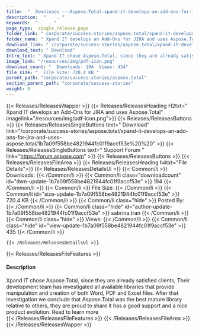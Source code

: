 ```yaml
---
title:  "  Downloads ---Aspose.Total-xpand-it-develops-an-add-ons-for-jira-and-uses-aspose.total . " 
description:  "    . " 
keywords:  "    . " 
page_type:  single_release_page
folder_link: " corporate/success-stories/aspose.total/xpand-it-develops-an-add-ons-for-jira-and-uses-aspose.total/"
folder_name: " Xpand IT develops an Add-Ons for JIRA and uses Aspose.Total"
download_link: " /corporate/success-stories/aspose.total/xpand-it-develops-an-add-ons-for-jira-and-uses-aspose.total/1b7a09f558be4821944fc01f9accf53e"
download_text: " Download"
Intro_text: " Xpand IT chose Aspose.Total, since they are already satisfied clients, Their dev..."
image_link: "/resources/img/pdf-icon.png"
download_count: "  Downloads: 194  Views: 434"
file_size: "  File Size: 720.4 KB "
parent_path: "corporate/success-stories/aspose.total"
section_parent_path: "corporate/success-stories"
weight: 8 
---
```


{{< Releases/ReleasesWapper >}}
  {{< Releases/ReleasesHeading H2txt=" Xpand IT develops an Add-Ons for JIRA and uses Aspose.Total" imagelink="/resources/img/pdf-icon.png">}}
  {{< Releases/ReleasesButtons >}}
    {{< Releases/ReleasesSingleButtons text=" Download" link="/corporate/success-stories/aspose.total/xpand-it-develops-an-add-ons-for-jira-and-uses-aspose.total/1b7a09f558be4821944fc01f9accf53e%20%20" >}}
    {{< Releases/ReleasesSingleButtons text=" Support Forum " link="https://forum.aspose.com" >}}
  {{< Releases/ReleasesButtons >}}
  {{< Releases/ReleasesFileArea >}}
    {{< Releases/ReleasesHeading h4txt="File Details">}}
    {{< Releases/ReleasesDetailsUl >}}
            {{< Common/li  >}} Downloads: {{< /Common/li >}} 
      {{< Common/li class="downloadcount" id="dwn-update-1b7a09f558be4821944fc01f9accf53e" >}} 194 {{< /Common/li >}} 
      {{< Common/li  >}} File Size: {{< /Common/li >}} 
      {{< Common/li id="size-update-1b7a09f558be4821944fc01f9accf53e" >}} 720.4 KB {{< /Common/li >}} 
      {{< Common/li  class="hide" >}} Posted By: {{< /Common/li >}} 
      {{< Common/li class="hide" id="author-update-1b7a09f558be4821944fc01f9accf53e" >}} sabrina.tran {{< /Common/li >}} 
      {{< Common/li class="hide"  >}} Views: {{< /Common/li >}} 
      {{< Common/li class="hide" id="view-update-1b7a09f558be4821944fc01f9accf53e" >}} 435 {{< /Common/li >}} 

    {{< /Releases/ReleasesDetailsUl >}}

  {{< Releases/ReleasesFileFeatures >}}
      <h4>Description</h4><div class="HTMLDescription">Xpand IT chose Aspose.Total, since they are already satisfied clients, Their development team has investigated all available libraries that provide manipulation and creation of both Word, PDF and Excel files. After that investigation we conclude that Aspose.Total was the best mature library relative to others, they are proud to share it has a good support and a nice product evolution. Read to learn more</div>
  {{< /Releases/ReleasesFileFeatures >}}
 {{< /Releases/ReleasesFileArea >}}
{{< /Releases/ReleasesWapper >}}


